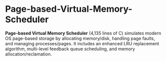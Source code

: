 # Page-based-Virtual-Memory-Scheduler
**Page-based Virtual Memory Scheduler** (4,135 lines of C) simulates modern OS page-based storage by allocating memory/disk, handling page faults, and managing processes/pages. It includes an enhanced LRU replacement algorithm, multi-level feedback queue scheduling, and memory allocation/reclamation.
